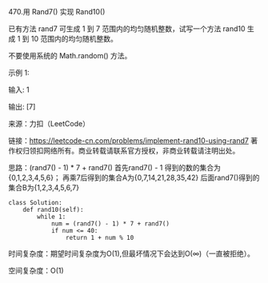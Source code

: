 470.用 Rand7() 实现 Rand10()

已有方法 rand7 可生成 1 到 7 范围内的均匀随机整数，试写一个方法 rand10 生成 1 到 10 范围内的均匀随机整数。

不要使用系统的 Math.random() 方法。

示例 1:

输入: 1

输出: [7]

来源：力扣（LeetCode）

链接：https://leetcode-cn.com/problems/implement-rand10-using-rand7
著作权归领扣网络所有。商业转载请联系官方授权，非商业转载请注明出处。

思路：(rand7() - 1) * 7 + rand7()
首先rand7() - 1 得到的数的集合为{0,1,2,3,4,5,6}；
再乘7后得到的集合A为{0,7,14,21,28,35,42}
后面rand7()得到的集合B为{1,2,3,4,5,6,7}

    class Solution:
		def rand10(self):
			while 1:
				num = (rand7() - 1) * 7 + rand7()
				if num <= 40:
					return 1 + num % 10

时间复杂度：期望时间复杂度为O(1),但最坏情况下会达到O(∞)（一直被拒绝）。

空间复杂度：O(1)